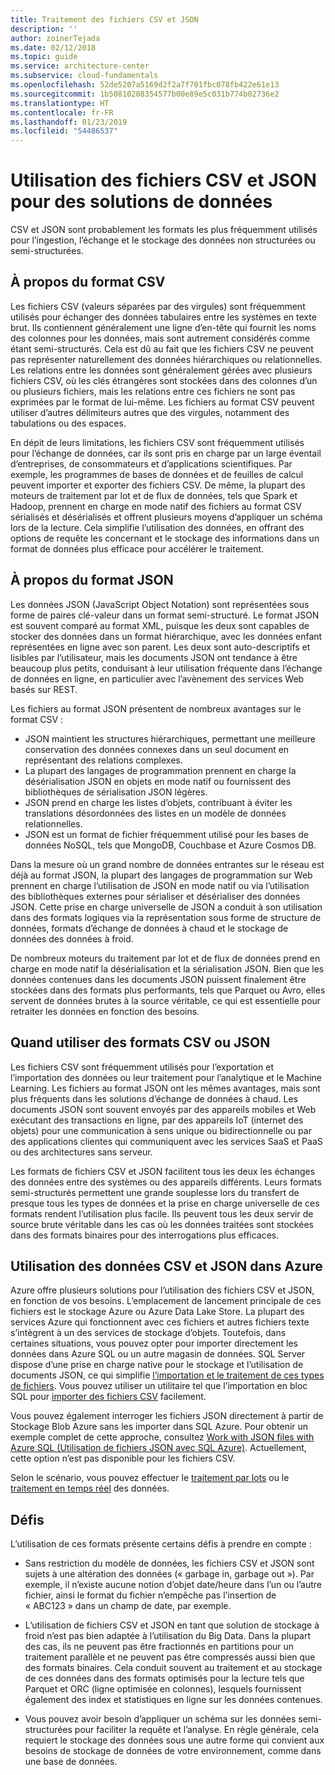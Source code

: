 ```yaml
---
title: Traitement des fichiers CSV et JSON
description: ''
author: zoinerTejada
ms.date: 02/12/2018
ms.topic: guide
ms.service: architecture-center
ms.subservice: cloud-fundamentals
ms.openlocfilehash: 52de5207a5169d2f2a7f701fbc078fb422e61e13
ms.sourcegitcommit: 1b50810208354577b00e89e5c031b774b02736e2
ms.translationtype: HT
ms.contentlocale: fr-FR
ms.lasthandoff: 01/23/2019
ms.locfileid: "54486537"
---
```

# <a name="working-with-csv-and-json-files-for-data-solutions"></a>Utilisation des fichiers CSV et JSON pour des solutions de données

CSV et JSON sont probablement les formats les plus fréquemment utilisés pour l’ingestion, l’échange et le stockage des données non structurées ou semi-structurées.

## <a name="about-csv-format"></a>À propos du format CSV

Les fichiers CSV (valeurs séparées par des virgules) sont fréquemment utilisés pour échanger des données tabulaires entre les systèmes en texte brut. Ils contiennent généralement une ligne d’en-tête qui fournit les noms des colonnes pour les données, mais sont autrement considérés comme étant semi-structurés. Cela est dû au fait que les fichiers CSV ne peuvent pas représenter naturellement des données hiérarchiques ou relationnelles. Les relations entre les données sont généralement gérées avec plusieurs fichiers CSV, où les clés étrangères sont stockées dans des colonnes d’un ou plusieurs fichiers, mais les relations entre ces fichiers ne sont pas exprimées par le format de lui-même. Les fichiers au format CSV peuvent utiliser d’autres délimiteurs autres que des virgules, notamment des tabulations ou des espaces.

En dépit de leurs limitations, les fichiers CSV sont fréquemment utilisés pour l’échange de données, car ils sont pris en charge par un large éventail d’entreprises, de consommateurs et d’applications scientifiques. Par exemple, les programmes de bases de données et de feuilles de calcul peuvent importer et exporter des fichiers CSV. De même, la plupart des moteurs de traitement par lot et de flux de données, tels que Spark et Hadoop, prennent en charge en mode natif des fichiers au format CSV sérialisés et désérialisés et offrent plusieurs moyens d’appliquer un schéma lors de la lecture. Cela simplifie l’utilisation des données, en offrant des options de requête les concernant et le stockage des informations dans un format de données plus efficace pour accélérer le traitement.

## <a name="about-json-format"></a>À propos du format JSON

Les données JSON (JavaScript Object Notation) sont représentées sous forme de paires clé-valeur dans un format semi-structuré. Le format JSON est souvent comparé au format XML, puisque les deux sont capables de stocker des données dans un format hiérarchique, avec les données enfant représentées en ligne avec son parent. Les deux sont auto-descriptifs et lisibles par l’utilisateur, mais les documents JSON ont tendance à être beaucoup plus petits, conduisant à leur utilisation fréquente dans l’échange de données en ligne, en particulier avec l’avènement des services Web basés sur REST.

Les fichiers au format JSON présentent de nombreux avantages sur le format CSV :

- JSON maintient les structures hiérarchiques, permettant une meilleure conservation des données connexes dans un seul document en représentant des relations complexes.
- La plupart des langages de programmation prennent en charge la désérialisation JSON en objets en mode natif ou fournissent des bibliothèques de sérialisation JSON légères.
- JSON prend en charge les listes d’objets, contribuant à éviter les translations désordonnées des listes en un modèle de données relationnelles.
- JSON est un format de fichier fréquemment utilisé pour les bases de données NoSQL, tels que MongoDB, Couchbase et Azure Cosmos DB.

Dans la mesure où un grand nombre de données entrantes sur le réseau est déjà au format JSON, la plupart des langages de programmation sur Web prennent en charge l’utilisation de JSON en mode natif ou via l’utilisation des bibliothèques externes pour sérialiser et désérialiser des données JSON. Cette prise en charge universelle de JSON a conduit à son utilisation dans des formats logiques via la représentation sous forme de structure de données, formats d’échange de données à chaud et le stockage de données des données à froid.

De nombreux moteurs du traitement par lot et de flux de données prend en charge en mode natif la désérialisation et la sérialisation JSON. Bien que les données contenues dans les documents JSON puissent finalement être stockées dans des formats plus performants, tels que Parquet ou Avro, elles servent de données brutes à la source véritable, ce qui est essentielle pour retraiter les données en fonction des besoins.

## <a name="when-to-use-csv-or-json-formats"></a>Quand utiliser des formats CSV ou JSON

Les fichiers CSV sont fréquemment utilisés pour l’exportation et l’importation des données ou leur traitement pour l’analytique et le Machine Learning. Les fichiers au format JSON ont les mêmes avantages, mais sont plus fréquents dans les solutions d’échange de données à chaud. Les documents JSON sont souvent envoyés par des appareils mobiles et Web exécutant des transactions en ligne, par des appareils IoT (internet des objets) pour une communication à sens unique ou bidirectionnelle ou par des applications clientes qui communiquent avec les services SaaS et PaaS ou des architectures sans serveur.

Les formats de fichiers CSV et JSON facilitent tous les deux les échanges des données entre des systèmes ou des appareils différents. Leurs formats semi-structurés permettent une grande souplesse lors du transfert de presque tous les types de données et la prise en charge universelle de ces formats rendent l’utilisation plus facile. Ils peuvent tous les deux servir de source brute véritable dans les cas où les données traitées sont stockées dans des formats binaires pour des interrogations plus efficaces.

## <a name="working-with-csv-and-json-data-in-azure"></a>Utilisation des données CSV et JSON dans Azure

Azure offre plusieurs solutions pour l’utilisation des fichiers CSV et JSON, en fonction de vos besoins. L’emplacement de lancement principale de ces fichiers est le stockage Azure ou Azure Data Lake Store. La plupart des services Azure qui fonctionnent avec ces fichiers et autres fichiers texte s’intègrent à un des services de stockage d’objets. Toutefois, dans certaines situations, vous pouvez opter pour importer directement les données dans Azure SQL ou un autre magasin de données. SQL Server dispose d’une prise en charge native pour le stockage et l’utilisation de documents JSON, ce qui simplifie [l’importation et le traitement de ces types de fichiers](/sql/relational-databases/json/import-json-documents-into-sql-server). Vous pouvez utiliser un utilitaire tel que l’importation en bloc SQL pour [importer des fichiers CSV](/sql/relational-databases/json/import-json-documents-into-sql-server) facilement.

Vous pouvez également interroger les fichiers JSON directement à partir de Stockage Blob Azure sans les importer dans SQL Azure. Pour obtenir un exemple complet de cette approche, consultez [Work with JSON files with Azure SQL (Utilisation de fichiers JSON avec SQL Azure)](https://medium.com/@mauridb/work-with-json-files-with-azure-sql-8946f066ddd4). Actuellement, cette option n’est pas disponible pour les fichiers CSV.

Selon le scénario, vous pouvez effectuer le [traitement par lots](../big-data/batch-processing.md) ou le [traitement en temps réel](../big-data/real-time-processing.md) des données.

## <a name="challenges"></a>Défis

L’utilisation de ces formats présente certains défis à prendre en compte :

- Sans restriction du modèle de données, les fichiers CSV et JSON sont sujets à une altération des données (« garbage in, garbage out »). Par exemple, il n’existe aucune notion d’objet date/heure dans l’un ou l’autre fichier, ainsi le format du fichier n’empêche pas l’insertion de « ABC123 » dans un champ de date, par exemple.

- L’utilisation de fichiers CSV et JSON en tant que solution de stockage à froid n’est pas bien adaptée à l’utilisation du Big Data. Dans la plupart des cas, ils ne peuvent pas être fractionnés en partitions pour un traitement parallèle et ne peuvent pas être compressés aussi bien que des formats binaires. Cela conduit souvent au traitement et au stockage de ces données dans des formats optimisés pour la lecture tels que Parquet et ORC (ligne optimisée en colonnes), lesquels fournissent également des index et statistiques en ligne sur les données contenues.

- Vous pouvez avoir besoin d’appliquer un schéma sur les données semi-structurées pour faciliter la requête et l’analyse. En règle générale, cela requiert le stockage des données sous une autre forme qui convient aux besoins de stockage de données de votre environnement, comme dans une base de données.
